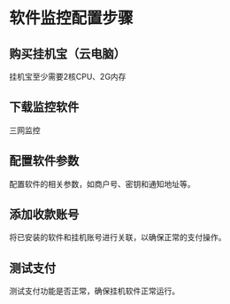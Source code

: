 # 软件监控配置步骤

## 购买挂机宝（云电脑）

挂机宝至少需要2核CPU、2G内存

## 下载监控软件

三网监控

## 配置软件参数

配置软件的相关参数，如商户号、密钥和通知地址等。

## 添加收款账号

将已安装的软件和挂机账号进行关联，以确保正常的支付操作。

## 测试支付

测试支付功能是否正常，确保挂机软件正常运行。
